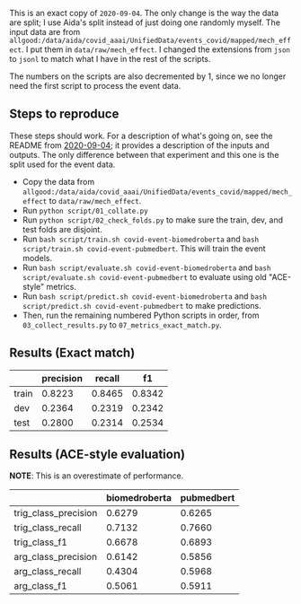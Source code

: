 This is an exact copy of `2020-09-04`. The only change is the way the data are split; I use Aida's split instead of just doing one randomly myself. The input data are from `allgood:/data/aida/covid_aaai/UnifiedData/events_covid/mapped/mech_effect`. I put them in `data/raw/mech_effect`. I changed the extensions from `json` to `jsonl` to match what I have in the rest of the scripts.

The numbers on the scripts are also decremented by 1, since we no longer need the first script to process the event data.

## Steps to reproduce

These steps should work. For a description of what's going on, see the README from [2020-09-04](https://github.com/tomhoper/dygiepp/blob/master/dw-experiments/2020-09-04/README.md); it provides a description of the inputs and outputs. The only difference between that experiment and this one is the split used for the event data.

- Copy the data from `allgood:/data/aida/covid_aaai/UnifiedData/events_covid/mapped/mech_effect` to `data/raw/mech_effect`.
- Run `python script/01_collate.py`
- Run `python script/02_check_folds.py` to make sure the train, dev, and test folds are disjoint.
- Run `bash script/train.sh covid-event-biomedroberta` and `bash script/train.sh covid-event-pubmedbert`. This will train the event models.
- Run `bash script/evaluate.sh covid-event-biomedroberta` and `bash script/evaluate.sh covid-event-pubmedbert` to evaluate using old "ACE-style" metrics.
- Run `bash script/predict.sh covid-event-biomedroberta` and `bash script/predict.sh covid-event-pubmedbert` to make predictions.
- Then, run the remaining numbered Python scripts in order, from `03_collect_results.py` to `07_metrics_exact_match.py`. 


## Results (Exact match)

|       |   precision |   recall |     f1 |
|-------|-------------|----------|--------|
| train |      0.8223 |   0.8465 | 0.8342 |
| dev   |      0.2364 |   0.2319 | 0.2342 |
| test  |      0.2800 |   0.2314 | 0.2534 |


## Results (ACE-style evaluation)

**NOTE**: This is an overestimate of performance.


|                      |   biomedroberta |   pubmedbert |
|----------------------|-----------------|--------------|
| trig_class_precision |          0.6279 |       0.6265 |
| trig_class_recall    |          0.7132 |       0.7660 |
| trig_class_f1        |          0.6678 |       0.6893 |
| arg_class_precision  |          0.6142 |       0.5856 |
| arg_class_recall     |          0.4304 |       0.5968 |
| arg_class_f1         |          0.5061 |       0.5911 |
